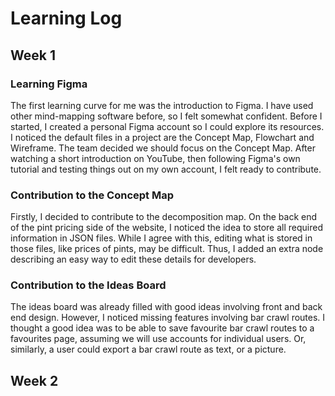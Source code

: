 # Learning Log
## Week 1
### Learning Figma
The first learning curve for me was the introduction to Figma. I have used other mind-mapping software before, so I felt somewhat confident. Before I started, I created a personal Figma account so I could explore its resources. I noticed the default files in a project are the Concept Map, Flowchart and Wireframe. The team decided we should focus on the Concept Map. After watching a short introduction on YouTube, then following Figma's own tutorial and testing things out on my own account, I felt ready to contribute.

### Contribution to the Concept Map
Firstly, I decided to contribute to the decomposition map. On the back end of the pint pricing side of the website, I noticed the idea to store all required information in JSON files. While I agree with this, editing what is stored in those files, like prices of pints, may be difficult. Thus, I added an extra node describing an easy way to edit these details for developers.

### Contribution to the Ideas Board
The ideas board was already filled with good ideas involving front and back end design. However, I noticed missing features involving bar crawl routes. I thought a good idea was to be able to save favourite bar crawl routes to a favourites page, assuming we will use accounts for individual users. Or, similarly, a user could export a bar crawl route as text, or a picture.

## Week 2


